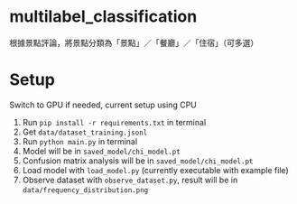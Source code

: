 # multilabel_classification

根據景點評論，將景點分類為「景點」／「餐廳」／「住宿」（可多選）

# Setup

Switch to GPU if needed, current setup using CPU

1. Run ```pip install -r requirements.txt``` in terminal
1. Get ```data/dataset_training.jsonl```
2. Run ```python main.py``` in terminal
3. Model will be in ```saved_model/chi_model.pt```
4. Confusion matrix analysis will be in ```saved_model/chi_model.pt```
5. Load model with ```load_model.py``` (currently executable with example file)
6. Observe dataset with ```observe_dataset.py```, result will be in ```data/frequency_distribution.png```
